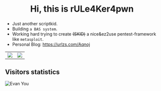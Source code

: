 <h1 align="center">Hi, this is rULe4Ker4pwn</h1>
<h3 align="center"></h3>

 - Just another scriptkid.
 - Building `a BAS system`.
 - Working hard trying to create ~~(SKID)~~ a nice&ez2use pentest-framework like `metasploit`.
 - Personal Blog: https://urlzs.com/Aqnoj

<table>
    <tr>
        <td >
            <center><img src="https://github-readme-stats.vercel.app/api?username=ruleaker&show_icons=true&hide_border=true&theme=jolly" ></center>
        </td>
        <td >
            <center><img src="https://github-readme-stats.vercel.app/api?username=ruleaker&show_icons=true&hide_border=true&theme=midnight-purple" ></center>
        </td>
    </tr>
</table>
<h2>Visitors statistics</h2>
 <img src="https://profile-counter.glitch.me/Evan You/count.svg" alt="Evan You" >
